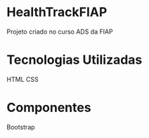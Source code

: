 # HealthTrackFIAP
Projeto criado no curso ADS da FIAP

# Tecnologias Utilizadas

HTML
CSS

# Componentes

Bootstrap
